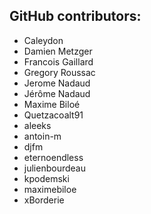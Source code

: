 GitHub contributors:
--------------------------------
 - Caleydon
 - Damien Metzger
 - Francois Gaillard
 - Gregory Roussac
 - Jerome Nadaud
 - Jérôme Nadaud
 - Maxime Biloé
 - Quetzacoalt91
 - aleeks
 - antoin-m
 - djfm
 - eternoendless
 - julienbourdeau
 - kpodemski
 - maximebiloe
 - xBorderie
